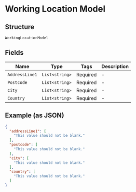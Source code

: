 
# Working Location Model

## Structure

`WorkingLocationModel`

## Fields

| Name | Type | Tags | Description |
|  --- | --- | --- | --- |
| `AddressLine1` | `List<string>` | Required | - |
| `Postcode` | `List<string>` | Required | - |
| `City` | `List<string>` | Required | - |
| `Country` | `List<string>` | Required | - |

## Example (as JSON)

```json
{
  "addressLine1": [
    "This value should not be blank."
  ],
  "postcode": [
    "This value should not be blank."
  ],
  "city": [
    "This value should not be blank."
  ],
  "country": [
    "This value should not be blank."
  ]
}
```

